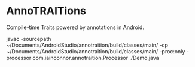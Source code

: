 # AnnoTRAITions

Compile-time Traits powered by annotations in Android.

javac -sourcepath ~/Documents/AndroidStudio/annotraition/build/classes/main/ -cp ~/Documents/AndroidStudio/annotraition/build/classes/main/ -proc:only
-processor com.iainconnor.annotraition.Processor ./Demo.java
